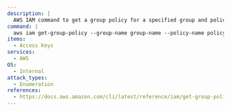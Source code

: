 ```yaml
---
description: |
  AWS IAM command to get a group policy for a specified group and policy.
command: |
  aws iam get-group-policy --group-name group-name --policy-name policy-name
items:
  - Access Keys
services:
  - AWS
OS:
  - Internal
attack_types:
  - Enumeration
references:
  - https://docs.aws.amazon.com/cli/latest/reference/iam/get-group-policy.html
---
```

